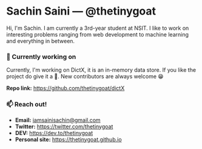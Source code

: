 # Sachin Saini — @thetinygoat
Hi, I'm Sachin. I am currently a 3rd-year student at NSIT. I like to work on interesting problems ranging from web development to machine learning and everything in between.

### 🔭 Currently working on
Currently, I'm working on DictX, it is an in-memory data store. If you like the project do give it a 🌟. New contributors are always welcome 😁

**Repo link:** https://github.com/thetinygoat/dictX

### 📫 Reach out!
- **Email:** iamsainisachin@gmail.com
- **Twitter:** https://twitter.com/thetinygoat
- **DEV:** https://dev.to/thetinygoat
- **Personal site:** https://thetinygoat.github.io
